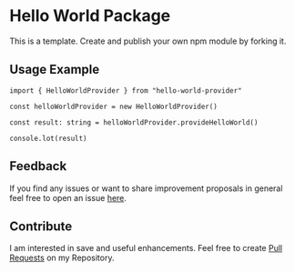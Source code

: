 # Hello World Package
This is a template. Create and publish your own npm module by forking it.


## Usage Example

    import { HelloWorldProvider } from "hello-world-provider"

    const helloWorldProvider = new HelloWorldProvider()

    const result: string = helloWorldProvider.provideHelloWorld()

    console.lot(result)



## Feedback
If you find any issues or want to share improvement proposals in general feel free to open an issue [here](https://github.com/michael-spengler/hello-world-package).


## Contribute
I am interested in save and useful enhancements. Feel free to create [Pull Requests](https://github.com/michael-spengler/hello-world-package/pulls) on my Repository.